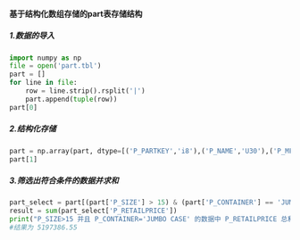 #### 基于结构化数组存储的part表存储结构

##### 1.数据的导入

```python
import numpy as np
file = open('part.tbl')
part = []
for line in file:
    row = line.strip().rsplit('|')
    part.append(tuple(row))
part[0]
```

##### 2.结构化存储

```python
part = np.array(part, dtype=[('P_PARTKEY','i8'),('P_NAME','U30'),('P_MFGR','U50'),('P_BRAND','U50'),('P_TYPE','U50'),('P_SIZE','i8'),('P_CONTAINER','U30'),('P_RETAILPRICE','f8'),('P_COMMENT','U50')])
part[1]
```

##### 3.筛选出符合条件的数据并求和

```python
part_select = part[(part['P_SIZE'] > 15) & (part['P_CONTAINER'] == 'JUMBO CASE')]
result = sum(part_select['P_RETAILPRICE'])
print("P_SIZE>15 并且 P_CONTAINER='JUMBO CASE' 的数据中 P_RETAILPRICE 总和为:{:.2f}".format(result))
#结果为 5197386.55
```

